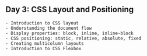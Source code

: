 ## Day 3: CSS Layout and Positioning

    - Introduction to CSS layout
    - Understanding the document flow
    - Display properties: block, inline, inline-block
    - CSS positioning: static, relative, absolute, fixed
    - Creating multicolumn layouts
    - Introduction to CSS Flexbox
